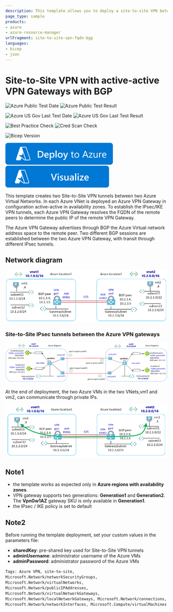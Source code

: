 ```yaml
---
description: This template allows you to deploy a site-to-site VPN between two VNets with VPN Gateways in configuration active-active with BGP. Each Azure VPN Gateway resolves the FQDN of the remote peers to determine the public IP of the remote VPN Gateway. Template runs as expected in Azure regions with availability zones.
page_type: sample
products:
- azure
- azure-resource-manager
urlFragment: site-to-site-vpn-fqdn-bgp
languages:
- bicep
- json
---
```

# Site-to-Site VPN with active-active VPN Gateways with BGP

![Azure Public Test Date](https://azurequickstartsservice.blob.core.windows.net/badges/quickstarts/microsoft.network/site-to-site-vpn-fqdn-bgp/PublicLastTestDate.svg)
![Azure Public Test Result](https://azurequickstartsservice.blob.core.windows.net/badges/quickstarts/microsoft.network/site-to-site-vpn-fqdn-bgp/PublicDeployment.svg)

![Azure US Gov Last Test Date](https://azurequickstartsservice.blob.core.windows.net/badges/quickstarts/microsoft.network/site-to-site-vpn-fqdn-bgp/FairfaxLastTestDate.svg)
![Azure US Gov Last Test Result](https://azurequickstartsservice.blob.core.windows.net/badges/quickstarts/microsoft.network/site-to-site-vpn-fqdn-bgp/FairfaxDeployment.svg)

![Best Practice Check](https://azurequickstartsservice.blob.core.windows.net/badges/quickstarts/microsoft.network/site-to-site-vpn-fqdn-bgp/BestPracticeResult.svg)
![Cred Scan Check](https://azurequickstartsservice.blob.core.windows.net/badges/quickstarts/microsoft.network/site-to-site-vpn-fqdn-bgp/CredScanResult.svg)

![Bicep Version](https://azurequickstartsservice.blob.core.windows.net/badges/quickstarts/microsoft.network/site-to-site-vpn-fqdn-bgp/BicepVersion.svg)

[![Deploy To Azure](https://raw.githubusercontent.com/Azure/azure-quickstart-templates/master/1-CONTRIBUTION-GUIDE/images/deploytoazure.svg?sanitize=true)](https://portal.azure.com/#create/Microsoft.Template/uri/https%3A%2F%2Fraw.githubusercontent.com%2FAzure%2Fazure-quickstart-templates%2Fmaster%2Fquickstarts%2Fmicrosoft.network%2Fsite-to-site-vpn-fqdn-bgp%2Fazuredeploy.json)  [![Visualize](https://raw.githubusercontent.com/Azure/azure-quickstart-templates/master/1-CONTRIBUTION-GUIDE/images/visualizebutton.svg?sanitize=true)](http://armviz.io/#/?load=https%3A%2F%2Fraw.githubusercontent.com%2FAzure%2Fazure-quickstart-templates%2Fmaster%2Fquickstarts%2Fmicrosoft.network%2Fsite-to-site-vpn-fqdn-bgp%2Fazuredeploy.json)

This template creates two Site-to-Site VPN tunnels between two Azure Virtual Networks. In each Azure VNet is deployed an Azure VPN Gateway in configuration active-active in availability zones. To establish the IPsec/IKE VPN tunnels, each Azure VPN Gateway resolves the FQDN of the remote peers to determine the public IP of the remote VPN Gateway.

The Azure VPN Gateway advertises through BGP the Azure Virtual network address space to the remote peer. Two different BGP sessions are established between the two Azure VPN Gateway, with transit through different IPsec tunnels.

## Network diagram

![1](./images/1.png)

### Site-to-Site IPsec tunnels between the Azure VPN gateways

![2](./images/2.png)

At the end of deployment, the two Azure VMs in the two VNets,vm1 and vm2, can communicate through private IPs.

![3](./images/3.png)

## Note1

- the template works as expected only in **Azure regions with availability zones**.
- VPN gateway supports two generations: **Generation1** and **Generation2**. The **VpnGw1AZ** gateway SKU is only available in **Generation1**.
- the IPsec / IKE policy is set to default

## Note2

Before running the template deployment, set your custom values in the parameters file:

- **sharedKey**: pre-shared key used for Site-to-Site VPN tunnels
- **adminUsername**: administrator username of the Azure VMs
- **adminPassword**: administrator password of the Azure VMs

`Tags: Azure VPN, site-to-site, Microsoft.Network/networkSecurityGroups, Microsoft.Network/virtualNetworks, Microsoft.Network/publicIPAddresses, Microsoft.Network/virtualNetworkGateways, Microsoft.Network/localNetworkGateways, Microsoft.Network/connections, Microsoft.Network/networkInterfaces, Microsoft.Compute/virtualMachines`
